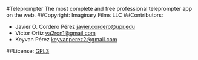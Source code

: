 #Teleprompter
The most complete and free professional teleprompter app on the web.
##Copyright: Imaginary Films LLC
##Contributors:
*  Javier O. Cordero Pérez <javier.cordero@upr.edu>
*  Victor Ortiz <va2ron1@gmail.com>
*  Keyvan Pérez <keyvanperez2@gmail.com>

##License: [GPL3](https://github.com/javiercordero/Teleprompter/blob/master/LICENSE)
